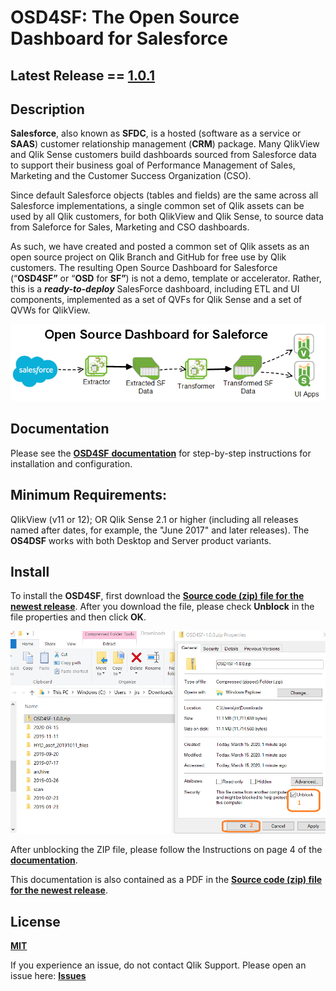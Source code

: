 
# **__OSD4SF__**: The Open Source Dashboard for Salesforce

## Latest Release == [1.0.1](https://github.com/qlikperf/OSD4SF/releases/latest)

## Description

**Salesforce**, also known as **SFDC**, is a hosted (software as a service or **SAAS**) customer relationship management (**CRM**) package. Many QlikView and Qlik Sense customers build dashboards sourced from Salesforce data to support their business goal of Performance Management of Sales, Marketing and the Customer Success Organization (CSO).

Since default Salesforce objects (tables and fields) are the same across all Salesforce implementations, a single common set of Qlik assets can be used by all Qlik customers, for both QlikView and Qlik Sense, to source data from Saleforce for Sales, Marketing and CSO dashboards.

As such, we have created and posted a common set of Qlik assets as an open source project on Qlik Branch and GitHub for free use by Qlik customers. The resulting Open Source Dashboard for Salesforce (“**OSD4SF”** or “**OSD** for **SF”**) is not a demo, template or accelerator. Rather, this  is a ***ready-to-deploy*** SalesForce dashboard, including ETL and UI components, implemented as a set of QVFs for Qlik Sense and a set of QVWs for QlikView. 


![OSD4SF](https://github.com/qlikperf/OSD4SF/blob/master/img/OSD_for_SF.png) 

## Documentation

Please see the [**__OSD4SF__** **documentation**](https://github.com/qlikperf/OSD4SF/blob/master/Open%20Source%20Dashboard%20for%20Salesforce%20Documentation.pdf) for step-by-step instructions for installation and configuration.

## Minimum Requirements:
QlikView (v11 or 12); OR Qlik Sense 2.1 or higher (including all releases named after dates, for example, the "June 2017" and later releases).  The **__OS4DSF__** works with both Desktop and Server product variants.

## Install
To install the **__OSD4SF__**, first download the **[Source code (zip) file for the newest release](https://github.com/qlikperf/OSD4SF/releases)**. After you download the file, please check **Unblock** in the file properties and then click **OK**.

![Unblock](https://github.com/qlikperf/OSD4SF/blob/master/img/osd4sf_unblock_zip.png) 

After unblocking the ZIP file, please follow the Instructions on page 4 of the  **[documentation](https://github.com/qlikperf/OSD4SF/blob/master/Open%20Source%20Dashboard%20for%20Salesforce%20Documentation.pdf)**. 

This documentation is also contained as a PDF in the **[Source code (zip) file for the newest release](https://github.com/qlikperf/OSD4SF/releases)**.

## License
**[MIT](https://github.com/qlikperf/OSD4SF/blob/master/LICENSE)**

If you experience an issue, do not contact Qlik Support.  Please open an issue here: **[Issues](https://github.com/qlikperf/OSD4SF/issues)**
